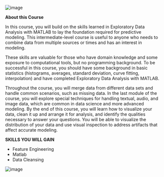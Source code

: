 ![image](https://user-images.githubusercontent.com/33997173/137081589-a64c0495-e7c6-4f96-862d-2314bdccd30a.png)

**About this Course**

In this course, you will build on the skills learned in Exploratory Data Analysis with MATLAB to lay the foundation required for predictive modeling.  This intermediate-level course is useful to anyone who needs to combine data from multiple sources or times and has an interest in modeling.  

These skills are valuable for those who have domain knowledge and some exposure to computational tools, but no programming background. To be successful in this course, you should have some background in basic statistics (histograms, averages, standard deviation, curve fitting, interpolation) and have completed Exploratory Data Analysis with MATLAB. 

Throughout the course, you will merge data from different data sets and handle common scenarios, such as missing data.  In the last module of the course, you will explore special techniques for handling textual, audio, and image data, which are common in data science and more advanced modeling.   By the end of this course, you will learn how to visualize your data, clean it up and arrange it for analysis, and identify the qualities necessary to answer your questions.  You will be able to visualize the distribution of your data and use visual inspection to address artifacts that affect accurate modeling.

**SKILLS YOU WILL GAIN**
* Feature Engineering
* Matlab
* Data Cleansing

![image](https://user-images.githubusercontent.com/33997173/137081763-fe38548d-de1a-43ea-81a2-c7fd08ac4d01.png)
